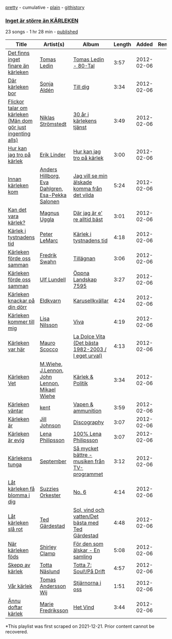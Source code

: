 [pretty](/playlists/pretty/2PMlGn5a2jxukdhCYQyQvG.md) - cumulative - [plain](/playlists/plain/2PMlGn5a2jxukdhCYQyQvG) - [githistory](https://github.githistory.xyz/mackorone/spotify-playlist-archive/blob/main/playlists/plain/2PMlGn5a2jxukdhCYQyQvG)

### [Inget är större än KÄRLEKEN](https://open.spotify.com/playlist/2PMlGn5a2jxukdhCYQyQvG)

> 

23 songs - 1 hr 28 min - [published](https://open.spotify.com/playlist/0t9CFWc2SPFmBYaVmIEph6)

| Title | Artist(s) | Album | Length | Added | Removed |
|---|---|---|---|---|---|
| [Det finns inget finare än kärleken](https://open.spotify.com/track/1Qid5jX73gnIxx7RmRxDiq) | [Tomas Ledin](https://open.spotify.com/artist/518rTAIFPwQjLUSi4Pdzzn) | [Tomas Ledin \- 80\-Tal](https://open.spotify.com/album/0YdkVmcOnLjq178i8I2RzK) | 3:57 | 2012-02-06 |  |
| [Där kärleken bor](https://open.spotify.com/track/0bBnjEQLVnnYYOkUissTgY) | [Sonja Aldén](https://open.spotify.com/artist/3XyHsKlvXenLURpECPEQOJ) | [Till dig](https://open.spotify.com/album/7ens1nd6FrbqGdyVGFkmVV) | 3:34 | 2012-02-06 |  |
| [Flickor talar om kärleken \(Män dom gör just ingenting alls\)](https://open.spotify.com/track/5TH3Ce4KIBNhsJ0ivYtI8Y) | [Niklas Strömstedt](https://open.spotify.com/artist/3nEiRzdQNmkUgoknNt9IRu) | [30 år i kärlekens tjänst](https://open.spotify.com/album/3BV8m4wlM1r0KTcYzTKBdY) | 3:49 | 2012-02-06 |  |
| [Hur kan jag tro på kärlek](https://open.spotify.com/track/6LHiWj1UWJqDpCOrOdqlmz) | [Erik Linder](https://open.spotify.com/artist/2izs0rOq0gbFr94IBvkH43) | [Hur kan jag tro på kärlek](https://open.spotify.com/album/4AvlySrJNiuWoLTAdmCgIv) | 3:00 | 2012-02-06 |  |
| [Innan kärleken kom](https://open.spotify.com/track/3D8k8emHwhx1RycGGXlmRl) | [Anders Hillborg](https://open.spotify.com/artist/6FJvb2eSpRIXvmvp1aAw7y), [Eva Dahlgren](https://open.spotify.com/artist/7IK2JpZglDYTrso4ILEKE0), [Esa\-Pekka Salonen](https://open.spotify.com/artist/3ilNZUdmNZ2nUcuAOIpsQl) | [Jag vill se min älskade komma från det vilda](https://open.spotify.com/album/7CLwbwJZeQNgg5rNfBoblI) | 5:24 | 2012-02-06 |  |
| [Kan det vara kärlek?](https://open.spotify.com/track/6ls0wAza0bSqu86g4g2rX2) | [Magnus Uggla](https://open.spotify.com/artist/30j6YCWLSp59jLF7yIYZWq) | [Där jag är e' re alltid bäst](https://open.spotify.com/album/1w6BUXRzFVMCW1YPvpDKNE) | 3:01 | 2012-02-06 |  |
| [Kärlek i tystnadens tid](https://open.spotify.com/track/00BGuaCoOjX73GTzRHohBV) | [Peter LeMarc](https://open.spotify.com/artist/4VKbol7eCoEJUemlKvE3Ve) | [Kärlek i tystnadens tid](https://open.spotify.com/album/1qMMT4jrm6cysve9Ekx9Pc) | 4:18 | 2012-02-06 |  |
| [Kärleken förde oss samman](https://open.spotify.com/track/09hVKZy6krYSKeuPeAcQUl) | [Fredrik Swahn](https://open.spotify.com/artist/7iUozbj4mpGiS8efljAJMi) | [Tillägnan](https://open.spotify.com/album/5m9ILNgpFxvzLmAj4LKm7g) | 3:06 | 2012-02-06 |  |
| [Kärleken förde oss samman](https://open.spotify.com/track/5qXlOxhdaMNnSfuciYmIWK) | [Ulf Lundell](https://open.spotify.com/artist/5kFHS4mQd9W0r7qDp8ec9A) | [Öppna Landskap 7595](https://open.spotify.com/album/7aB0bPRv2elnc0Ou1whaty) | 3:27 | 2012-02-06 |  |
| [Kärleken knackar på din dörr](https://open.spotify.com/track/7tYXm0UqcMXNlGEsyd3J5D) | [Eldkvarn](https://open.spotify.com/artist/6TLywjDgcz3M1rTrX7ht5k) | [Karusellkvällar](https://open.spotify.com/album/62NPjfTQIWJElWV9cqFx8c) | 4:24 | 2012-02-06 |  |
| [Kärleken kommer till mig](https://open.spotify.com/track/291cB8keJoovslNnLnf7ar) | [Lisa Nilsson](https://open.spotify.com/artist/68QvqbdqwqqjW39YpUJHdG) | [Viva](https://open.spotify.com/album/3ghiuEEqgvNIbkfglzpGlR) | 4:19 | 2012-02-06 |  |
| [Kärleken var här](https://open.spotify.com/track/4fQoN0IhJT7NeChfQCX10k) | [Mauro Scocco](https://open.spotify.com/artist/0qC4DawW3xCirhuq5cvaKV) | [La Dolce Vita \(Det bästa 1982\-2003 / I eget urval\)](https://open.spotify.com/album/2NGxRightYBo8RnHOcwB4z) | 4:13 | 2012-02-06 |  |
| [Kärleken Vet](https://open.spotify.com/track/2kpmQKlGQVm2TieZX5uESD) | [M.Wiehe](https://open.spotify.com/artist/0cPf4fZAZWAuBiSRHvG5vw), [J.Lennon](https://open.spotify.com/artist/0L5BT6lEcMKHfHd71pDRuG), [John Lennon](https://open.spotify.com/artist/4x1nvY2FN8jxqAFA0DA02H), [Mikael Wiehe](https://open.spotify.com/artist/3VOOmK7ZqJNgOPN1hopJuL) | [Kärlek & Politik](https://open.spotify.com/album/004eLpAYrYXTp9DKaTahaO) | 3:34 | 2012-02-06 |  |
| [Kärleken väntar](https://open.spotify.com/track/6jvqpOz4CrGUIk7d5iaI7i) | [kent](https://open.spotify.com/artist/4KXp3xtaz1wWXnu5u34eVX) | [Vapen & ammunition](https://open.spotify.com/album/2DGzTm2R2v3G0IjnxXtP3Y) | 3:59 | 2012-02-06 |  |
| [Kärleken är](https://open.spotify.com/track/3JhvBSXoWXJnKGzCmPlaxV) | [Jill Johnson](https://open.spotify.com/artist/2aaGbpl5Y2ykZsNFZM6ofw) | [Discography](https://open.spotify.com/album/2HkYSJxNf8FLikNbc08uFB) | 3:07 | 2012-02-06 |  |
| [Kärleken är evig](https://open.spotify.com/track/6O0DtbGGeDMBSGBDhFCxrG) | [Lena Philipsson](https://open.spotify.com/artist/7rZYHhxGKbe1XepzlpDlKm) | [100% Lena Philipsson](https://open.spotify.com/album/0Uii6Rh3iHnzyz0HIXcRue) | 3:07 | 2012-02-06 |  |
| [Kärlekens tunga](https://open.spotify.com/track/2CaHPISDeB7ub0V71igOs0) | [September](https://open.spotify.com/artist/6VX2R9L0O0d6qPvqGuIH7b) | [Så mycket bättre \- musiken från TV\-programmet](https://open.spotify.com/album/5bxPcPCCnLnsdAi27KZMO8) | 3:12 | 2012-02-06 |  |
| [Låt kärleken få blomma i dig](https://open.spotify.com/track/3d4Lk0hRjHiWM9oIAcrvLC) | [Suzzies Orkester](https://open.spotify.com/artist/1YqNwBtZfItNvcpXzLbX4M) | [No\. 6](https://open.spotify.com/album/75pH0Zvrx0ZwxkLPFAlzjF) | 4:14 | 2012-02-06 |  |
| [Låt kärleken slå rot](https://open.spotify.com/track/2FuazTK4ewgx5QytkCjotZ) | [Ted Gärdestad](https://open.spotify.com/artist/6zpub6jbY6CdrcqQsDq8P4) | [Sol, vind och vatten/Det bästa med Ted Gärdestad](https://open.spotify.com/album/5nFegfmG4jQHvYVX0Mgr2A) | 4:48 | 2012-02-06 |  |
| [När kärleken föds](https://open.spotify.com/track/7sro3mszYy7jOUQRXPaFnV) | [Shirley Clamp](https://open.spotify.com/artist/09AdawDC7B5zcphs18nRB7) | [För den som älskar \- En samling](https://open.spotify.com/album/4rvN0YQiXEunShsrdJCfrv) | 5:08 | 2012-02-06 |  |
| [Skepp av kärlek](https://open.spotify.com/track/5FQAcL4impVeJyC37QbdZp) | [Totta Näslund](https://open.spotify.com/artist/09J3FFqSQVVQlrakhizg9v) | [Totta 7: Soul!/På Drift](https://open.spotify.com/album/5ljn6N5m53yEkK4yxGIYtX) | 4:57 | 2012-02-06 |  |
| [Vår kärlek](https://open.spotify.com/track/7knrIkdroV8De0YFaLEXyO) | [Tomas Andersson Wij](https://open.spotify.com/artist/2j8XNrT8TQH4JMeyEMJYfL) | [Stjärnorna i oss](https://open.spotify.com/album/3Y4rgJpTx96M0D741TuZ5d) | 1:51 | 2012-02-06 |  |
| [Ännu doftar kärlek](https://open.spotify.com/track/2cvgUpzXjHLtoE6P8SccL6) | [Marie Fredriksson](https://open.spotify.com/artist/4YkPXMsmFf3K2XFHPddqFU) | [Het Vind](https://open.spotify.com/album/3FSeVAROTnxA1143QnIrHR) | 3:44 | 2012-02-06 |  |

\*This playlist was first scraped on 2021-12-21. Prior content cannot be recovered.
